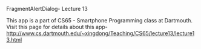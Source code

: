 FragmentAlertDialog- Lecture 13

This app is a part of CS65 - Smartphone Programming class at Dartmouth. Visit this page for details about this app- 
http://www.cs.dartmouth.edu/~xingdong/Teaching/CS65/lecture13/lecture13.html
